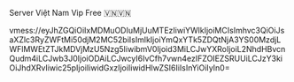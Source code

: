Server Việt Nam Vip Free 🇻🇳🇻🇳


vmess://eyJhZGQiOiIxMDMuODIuMjUuMTEzIiwiYWlkIjoiMCIsImhvc3QiOiJsaXZlc3RyZWFtMi50djM2MC52biIsImlkIjoiYmQxYTk5ZDQtNjA3YS00MzdjLWFlMWEtZTJkMDVjMzU5Nzg5IiwibmV0Ijoid3MiLCJwYXRoIjoiL2NhdHBvcnQudm4iLCJwb3J0IjoiODAiLCJwcyI6IvCfh7vwn4ezIFZOIEZSRUUiLCJzY3kiOiJhdXRvIiwic25pIjoiIiwidGxzIjoiIiwidHlwZSI6IiIsInYiOiIyIn0=
